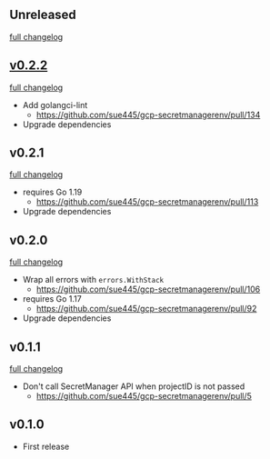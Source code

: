 ## Unreleased
[full changelog](http://github.com/sue445/gcp-secretmanagerenv/compare/v0.2.2...master)

## [v0.2.2](https://github.com/sue445/gcp-secretmanagerenv/releases/tag/v0.2.2)
[full changelog](http://github.com/sue445/gcp-secretmanagerenv/compare/v0.2.1...v0.2.2)

* Add golangci-lint
  * https://github.com/sue445/gcp-secretmanagerenv/pull/134
* Upgrade dependencies

## v0.2.1
[full changelog](http://github.com/sue445/gcp-secretmanagerenv/compare/v0.2.0...v0.2.1)

* requires Go 1.19
  * https://github.com/sue445/gcp-secretmanagerenv/pull/113
* Upgrade dependencies

## v0.2.0
[full changelog](http://github.com/sue445/gcp-secretmanagerenv/compare/v0.1.1...v0.2.0)

* Wrap all errors with `errors.WithStack`
  * https://github.com/sue445/gcp-secretmanagerenv/pull/106
* requires Go 1.17
  * https://github.com/sue445/gcp-secretmanagerenv/pull/92
* Upgrade dependencies

## v0.1.1
[full changelog](http://github.com/sue445/gcp-secretmanagerenv/compare/v0.1.0...v0.1.1)

* Don't call SecretManager API when projectID is not passed
  * https://github.com/sue445/gcp-secretmanagerenv/pull/5

## v0.1.0
* First release
